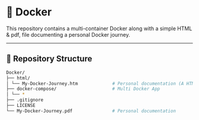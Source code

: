 # 🐳 Docker

This repository contains a multi-container Docker along with a simple HTML & pdf, file documenting a personal Docker journey.

---

## 📁 Repository Structure

```bash
Docker/
├── html/
│ └── My-Docker-Journey.htm             # Personal documentation (A HTML version of .pdf)
├── docker-compose/                     # Multi Docker App
│ └── *
├── .gitignore
├── LICENSE
└── My-Docker-Journey.pdf               # Personal documentation
```
